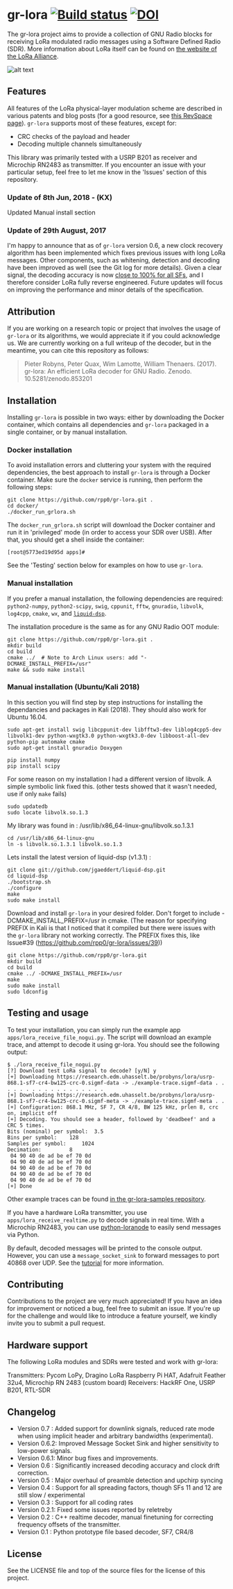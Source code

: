 gr-lora [![Build status](https://api.travis-ci.org/rpp0/gr-lora.svg)](https://travis-ci.org/rpp0/gr-lora) [![DOI](https://zenodo.org/badge/DOI/10.5281/zenodo.853201.svg)](https://doi.org/10.5281/zenodo.853201)
=======

The gr-lora project aims to provide a collection of GNU Radio blocks for receiving LoRa modulated radio messages using a Software Defined Radio (SDR). More information about LoRa itself can be found on [the website of the LoRa Alliance](https://www.lora-alliance.org/).

![alt text](https://github.com/rpp0/gr-lora/blob/master/examples/screenshot.png "gr-lora example")

## Features

All features of the LoRa physical-layer modulation scheme are described in various patents and blog posts (for a good resource, see [this RevSpace page](https://revspace.nl/DecodingLora)). ```gr-lora``` supports most of these features, except for:

- CRC checks of the payload and header
- Decoding multiple channels simultaneously

This library was primarily tested with a USRP B201 as receiver and Microchip RN2483 as transmitter. If you encounter an issue with your particular setup, feel free to let me know in the 'Issues' section of this repository.

### Update of 8th Jun, 2018 - (KX)
Updated Manual install section

### Update of 29th August, 2017

I'm happy to announce that as of ```gr-lora``` version 0.6, a new clock recovery algorithm has been implemented which fixes previous issues with long LoRa messages. Other components, such as whitening, detection and decoding have been improved as well (see the Git log for more details). Given a clear signal, the decoding accuracy is now [close to 100% for all SFs](https://github.com/rpp0/gr-lora/tree/master/docs/test-results), and I therefore consider LoRa fully reverse engineered. Future updates will focus on improving the performance and minor details of the specification.


## Attribution

If you are working on a research topic or project that involves the usage of ```gr-lora``` or its algorithms, we would appreciate it if you could acknowledge us. We are currently working on a full writeup of the decoder, but in the meantime, you can cite this repository as follows:

> Pieter Robyns, Peter Quax, Wim Lamotte, William Thenaers. (2017). gr-lora: An efficient LoRa decoder for GNU Radio. Zenodo. 10.5281/zenodo.853201


## Installation

Installing `gr-lora` is possible in two ways: either by downloading the Docker container, which contains all dependencies and `gr-lora` packaged in a single container, or by manual installation.

### Docker installation

To avoid installation errors and cluttering your system with the required dependencies, the best approach to install `gr-lora` is through a Docker container. Make sure the `docker` service is running, then perform the following steps:

```
git clone https://github.com/rpp0/gr-lora.git .
cd docker/
./docker_run_grlora.sh
```

The `docker_run_grlora.sh` script will download the Docker container and run it in 'privileged' mode (in order to access your SDR over USB). After that, you should get a shell inside the container:

```
[root@5773ed19d95d apps]#
```

See the 'Testing' section below for examples on how to use `gr-lora`.

### Manual installation

If you prefer a manual installation, the following dependencies are required: `python2-numpy`, `python2-scipy`, `swig`, `cppunit`, `fftw`, `gnuradio`, `libvolk`, `log4cpp`, `cmake`, `wx`, and [`liquid-dsp`](https://github.com/jgaeddert/liquid-dsp).

The installation procedure is the same as for any GNU Radio OOT module:

```
git clone https://github.com/rpp0/gr-lora.git .
mkdir build
cd build
cmake ../  # Note to Arch Linux users: add "-DCMAKE_INSTALL_PREFIX=/usr"
make && sudo make install
```

### Manual installation (Ubuntu/Kali 2018)

In this section you will find step by step instructions for installing the dependancies and packages in Kali (2018). They should also work for Ubuntu 16.04. 

```
sudo apt-get install swig libcppunit-dev libfftw3-dev liblog4cpp5-dev libvolk1-dev python-wxgtk3.0 python-wxgtk3.0-dev libboost-all-dev python-pip automake cmake 
sudo apt-get install gnuradio Doxygen

pip install numpy
pip install scipy
```

For some reason on my installation I had a different version of libvolk. A simple symbolic link fixed this. (other tests showed that it wasn't needed, use if only `make` fails)

```
sudo updatedb
sudo locate libvolk.so.1.3
```
My library was found in : /usr/lib/x86_64-linux-gnu/libvolk.so.1.3.1
```
cd /usr/lib/x86_64-linux-gnu
ln -s libvolk.so.1.3.1 libvolk.so.1.3
```

Lets install the latest version of liquid-dsp (v1.3.1) :
```
git clone git://github.com/jgaeddert/liquid-dsp.git 
cd liquid-dsp
./bootstrap.sh 
./configure
make
sudo make install
```
Download and install `gr-lora` in your desired folder. Don't forget to include -DCMAKE_INSTALL_PREFIX=/usr in cmake. (The reason for specifying PREFIX in Kali is that I noticed that it compiled but there were issues with the `gr-lora` library not working correctly. The PREFIX fixes this, like Issue#39 (https://github.com/rpp0/gr-lora/issues/39))
```
git clone https://github.com/rpp0/gr-lora.git 
mkdir build
cd build
cmake ../ -DCMAKE_INSTALL_PREFIX=/usr
make
sudo make install
sudo ldconfig
```

## Testing and usage

To test your installation, you can simply run the example app ```apps/lora_receive_file_nogui.py```. The script will download an example trace, and attempt to decode it using gr-lora. You should see the following output:

```
$ ./lora_receive_file_nogui.py
[?] Download test LoRa signal to decode? [y/N] y
[+] Downloading https://research.edm.uhasselt.be/probyns/lora/usrp-868.1-sf7-cr4-bw125-crc-0.sigmf-data -> ./example-trace.sigmf-data . . . . . . . . . . . . . . . . . .
[+] Downloading https://research.edm.uhasselt.be/probyns/lora/usrp-868.1-sf7-cr4-bw125-crc-0.sigmf-meta -> ./example-trace.sigmf-meta . .
[+] Configuration: 868.1 MHz, SF 7, CR 4/8, BW 125 kHz, prlen 8, crc on, implicit off
[+] Decoding. You should see a header, followed by 'deadbeef' and a CRC 5 times.
Bits (nominal) per symbol: 	3.5
Bins per symbol: 	128
Samples per symbol: 	1024
Decimation: 		8
 04 90 40 de ad be ef 70 0d
 04 90 40 de ad be ef 70 0d
 04 90 40 de ad be ef 70 0d
 04 90 40 de ad be ef 70 0d
 04 90 40 de ad be ef 70 0d
[+] Done
```

Other example traces can be found [in the gr-lora-samples repository](https://github.com/rpp0/gr-lora-samples).

If you have a hardware LoRa transmitter, you use ```apps/lora_receive_realtime.py``` to decode signals in real time. With a Microchip RN2483, you can use [python-loranode](https://github.com/rpp0/python-loranode) to easily send messages via Python.

By default, decoded messages will be printed to the console output. However, you can use a `message_socket_sink` to forward messages to port 40868 over UDP. See the [tutorial](https://github.com/rpp0/gr-lora/wiki/Capturing-LoRa-signals-using-an-RTL-SDR-device) for more information.


## Contributing

Contributions to the project are very much appreciated! If you have an idea for improvement or noticed a bug, feel free to submit an issue. If you're up for the challenge and would like to introduce a feature yourself, we kindly invite you to submit a pull request.


## Hardware support

The following LoRa modules and SDRs were tested and work with gr-lora:

Transmitters: Pycom LoPy, Dragino LoRa Raspberry Pi HAT, Adafruit Feather 32u4, Microchip RN 2483 (custom board)
Receivers: HackRF One, USRP B201, RTL-SDR


## Changelog

- Version 0.7  : Added support for downlink signals, reduced rate mode when using implicit header and arbitrary bandwidths (experimental).
- Version 0.6.2: Improved Message Socket Sink and higher sensitivity to low-power signals.
- Version 0.6.1: Minor bug fixes and improvements.
- Version 0.6  : Significantly increased decoding accuracy and clock drift correction.
- Version 0.5  : Major overhaul of preamble detection and upchirp syncing
- Version 0.4  : Support for all spreading factors, though SFs 11 and 12 are still slow / experimental
- Version 0.3  : Support for all coding rates
- Version 0.2.1: Fixed some issues reported by reletreby
- Version 0.2  : C++ realtime decoder, manual finetuning for correcting frequency offsets of the transmitter.
- Version 0.1  : Python prototype file based decoder, SF7, CR4/8


## License

See the LICENSE file and top of the source files for the license of this project.
